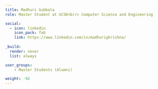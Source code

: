 ```yaml
---
title: Madhuri Gubbala 
role: Master Student at UCSD<br/> Computer Science and Engineering

social:
  - icon: linkedin
    icon_pack: fab
    link: https://www.linkedin.com/in/madhurigkrishna/
    
_build:
  render: never
  list: always

user_groups:
    - Master Students (Alumni)

weight: -92
---
```

